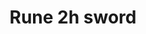 ---
layout: item
title: Rune 2h sword
item-id: 1319
datatable: true
id: 1319
name: "Rune 2h sword"
monsters:
  - id: 7416
    name: "Obor"
    combat_level: 106
    wiki_url: "https://oldschool.runescape.wiki/w/Obor"
    drops:
      - quantity: "1"
        noted: false
        rarity: 0.025423728813559324
---